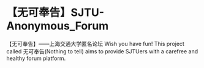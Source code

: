 # 【无可奉告】SJTU-Anonymous_Forum
【无可奉告】——上海交通大学匿名论坛
Wish you have fun!
This project called 无可奉告(Nothing to tell) aims to provide SJTUers with a carefree and healthy forum platform.
